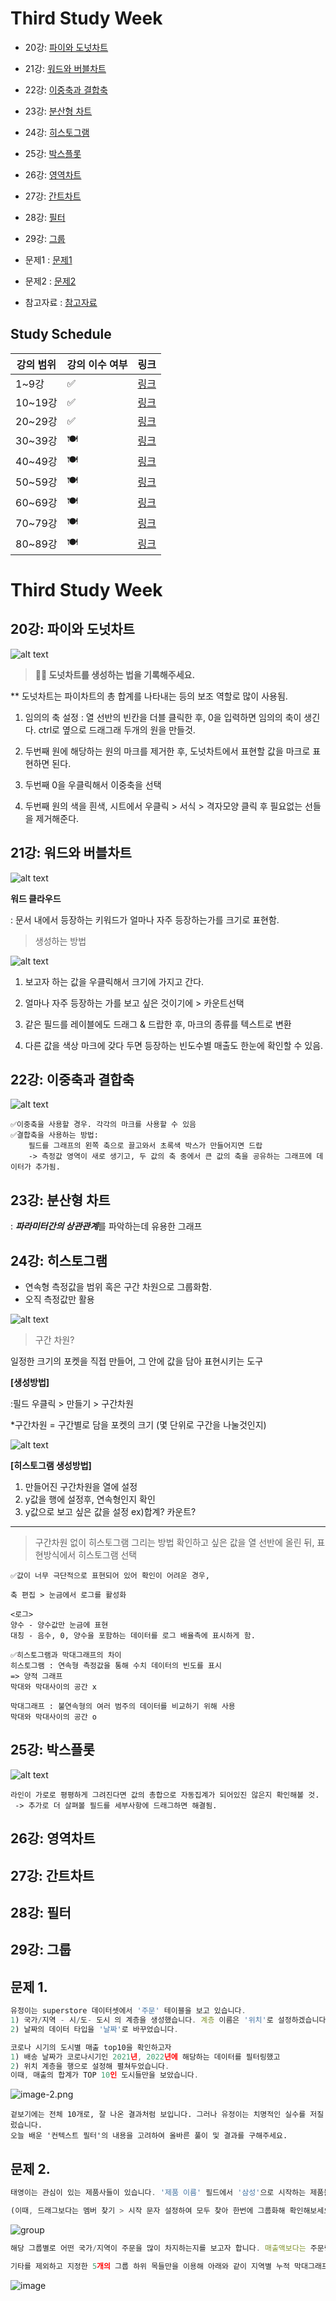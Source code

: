 # Third Study Week

- 20강: [파이와 도넛차트](#20강-파이와-도넛차트)

- 21강: [워드와 버블차트](#21강-워드와-버블차트)

- 22강: [이중축과 결합축](#22강-이중축과-결합축)

- 23강: [분산형 차트](#23강-분산형-차트)

- 24강: [히스토그램](#24강-히스토그램)

- 25강: [박스플롯](#25강-박스플롯)

- 26강: [영역차트](#26강-영역차트)

- 27강: [간트차트](#27강-간트차트)

- 28강: [필터](#28강-필터)

- 29강: [그룹](#29강-그룹)


- 문제1 : [문제1](#문제1)

- 문제2 : [문제2](#문제2)

- 참고자료 : [참고자료](#참고-자료)



## Study Schedule

| 강의 범위     | 강의 이수 여부 | 링크                                                                                                        |
|--------------|---------|-----------------------------------------------------------------------------------------------------------|
| 1~9강        |  ✅      | [링크](https://youtu.be/3ovkUe-TP1w?si=CRjj99Qm300unSWt)       |
| 10~19강      | ✅      | [링크](https://www.youtube.com/watch?v=AXkaUrJs-Ko&list=PL87tgIIryGsa5vdz6MsaOEF8PK-YqK3fz&index=75)       |
| 20~29강      | ✅      | [링크](https://www.youtube.com/watch?v=Qcl4l6p-gHM)      |
| 30~39강      | 🍽️      | [링크](https://www.youtube.com/watch?v=e6J0Ljd6h44&list=PL87tgIIryGsa5vdz6MsaOEF8PK-YqK3fz&index=55)       |
| 40~49강      | 🍽️      | [링크](https://www.youtube.com/watch?v=AXkaUrJs-Ko&list=PL87tgIIryGsa5vdz6MsaOEF8PK-YqK3fz&index=45)       |
| 50~59강      | 🍽️      | [링크](https://www.youtube.com/watch?v=AXkaUrJs-Ko&list=PL87tgIIryGsa5vdz6MsaOEF8PK-YqK3fz&index=35)       |
| 60~69강      | 🍽️      | [링크](https://www.youtube.com/watch?v=AXkaUrJs-Ko&list=PL87tgIIryGsa5vdz6MsaOEF8PK-YqK3fz&index=25)       |
| 70~79강      | 🍽️      | [링크](https://www.youtube.com/watch?v=AXkaUrJs-Ko&list=PL87tgIIryGsa5vdz6MsaOEF8PK-YqK3fz&index=15)       |
| 80~89강      | 🍽️      | [링크](https://www.youtube.com/watch?v=AXkaUrJs-Ko&list=PL87tgIIryGsa5vdz6MsaOEF8PK-YqK3fz&index=5)        |


<!-- 여기까진 그대로 둬 주세요-->
<!-- 이 안에 들어오는 텍스트는 주석입니다. -->

# Third Study Week

## 20강: 파이와 도넛차트
<!-- 파이와 도넛차트에 관해 배우게 된 점을 적어주세요 -->
![alt text](<../image/3주차/20강 도넛차트.png>)


> **🧞‍♀️ 도넛차트를 생성하는 법을 기록해주세요.**

** 도넛차트는 파이차트의 총 합계를 나타내는 등의 보조 역할로 많이 사용됨.

1. 임의의 축 설정 : 열 선반의 빈칸을 더블 클릭한 후, 0을 입력하면 임의의 축이 생긴다. ctrl로 옆으로 드래그래 두개의 원을 만들것.

2. 두번째 원에 해당하는 원의 마크를 제거한 후, 도넛차트에서 표현할 값을 마크로 표현하면 된다.

3. 두번째 0을 우클릭해서 이중축을 선택

4. 두번째 원의 색을 흰색, 시트에서 우클릭 > 서식 > 격자모양 클릭 후 필요없는 선들을 제거해준다. 



## 21강: 워드와 버블차트
<!-- 워드와 버블차트에 관해 배우게 된 점을 적어주세요 -->

![alt text](<../image/3주차/21강 워드클라우드.png>)

**워드 클라우드**

: 문서 내에서 등장하는 키워드가 얼마나 자주 등장하는가를 크기로 표현함. 

> 생성하는 방법

![alt text](<../image/3주차/21강 워드클라우드_우클릭.png>)

1. 보고자 하는 값을 우클릭해서 크기에 가지고 간다. 

2. 얼마나 자주 등장하는 가를 보고 싶은 것이기에 > 카운트선택

3. 같은 필드를 레이블에도 드래그 & 드랍한 후, 마크의 종류를 텍스트로 변환

3. 다른 값을 색상 마크에 갖다 두면 등장하는 빈도수별 매출도 한눈에 확인할 수 있음.

## 22강: 이중축과 결합축
<!-- 이중축과 결합축에 관해 배우게 된 점을 적어주세요 -->
![alt text](<../image/3주차/22강 결합축.png>)

```
✅이중축을 사용할 경우. 각각의 마크를 사용할 수 있음
✅결합축을 사용하는 방법:
    필드를 그래프의 왼쪽 축으로 끌고와서 초록색 박스가 만들어지면 드랍 
    -> 측정값 영역이 새로 생기고, 두 값의 축 중에서 큰 값의 축을 공유하는 그래프에 데이터가 추가됨.
```

## 23강: 분산형 차트
<!-- 분산형 차트에 관해 배우게 된 점을 적어주세요 -->

: ***파라미터간의 상관관계***를 파악하는데 유용한 그래프

## 24강: 히스토그램
<!-- 히스토그램에 관해 배우게 된 점을 적어주세요 -->


- 연속형 측정값을 범위 혹은 구간 차원으로 그룹화함.
- 오직 측정값만 활용

![alt text](<../image/3주차/24강 구간차원만들기.png>)

> 구간 차원?

일정한 크기의 포켓을 직접 만들어, 그 안에 값을 담아 표현시키는 도구

**[생성방법]**

:필드 우클릭 > 만들기 > 구간차원

*구간차원 = 구간별로 담을 포켓의 크기 (몇 단위로 구간을 나눌것인지)


![alt text](<../image/3주차/24강 히스토그램.png>)

**[히스토그램 생성방법]**
1. 만들어진 구간차원을 열에 설정
2. y값을 행에 설정후, 연속형인지 확인
3. y값으로 보고 싶은 값을 설정 ex)합계? 카운트?

---

> 구간차원 없이 히스토그램 그리는 방법
확인하고 싶은 값을 열 선반에 올린 뒤, 표현방식에서 히스토그램 선택

```
✅값이 너무 극단적으로 표현되어 있어 확인이 어려운 경우,

축 편집 > 눈금에서 로그를 활성화

<로그>
양수 - 양수값만 눈금에 표현
대칭 - 음수, 0, 양수을 포함하는 데이터를 로그 배율측에 표시하게 함.
```

```
✅히스토그램과 막대그래프의 차이
히스토그램 : 연속형 측정값을 통해 수치 데이터의 빈도를 표시
=> 양적 그래프
막대와 막대사이의 공간 x

막대그래프 : 불연속형의 여러 범주의 데이터를 비교하기 위해 사용
막대와 막대사이의 공간 o
```

## 25강: 박스플롯
<!-- 박스플롯에 관해 배우게 된 점을 적어주세요 -->
![alt text](<../image/3주차/25강 박스플롯.png>)

```
라인이 가로로 평평하게 그려진다면 값의 총합으로 자동집계가 되어있진 않은지 확인해볼 것.
 -> 추가로 더 살펴볼 필드를 세부사항에 드래그하면 해결됨.
```
## 26강: 영역차트
<!-- 영역차트에 관해 배우게 된 점을 적어주세요 -->

## 27강: 간트차트
<!-- 간트차트에 관해 배우게 된 점을 적어주세요 -->

## 28강: 필터
<!-- 필터에 관해 배우게 된 점을 적어주세요 -->

## 29강: 그룹
<!-- 그룹에 관해 배우게 된 점을 적어주세요 -->

## 문제 1.

```js
유정이는 superstore 데이터셋에서 '주문' 테이블을 보고 있습니다.
1) 국가/지역 - 시/도- 도시 의 계층을 생성했습니다. 계층 이름은 '위치'로 설정하겠습니다.
2) 날짜의 데이터 타입을 '날짜'로 바꾸었습니다.

코로나 시기의 도시별 매출 top10을 확인하고자
1) 배송 날짜가 코로나시기인 2021년, 2022년에 해당하는 데이터를 필터링했고
2) 위치 계층을 행으로 설정해 펼쳐두었습니다.
이때, 매출의 합계가 TOP 10인 도시들만을 보았습니다.
```

![image-2.png](https://github.com/yousrchive/tableau/blob/main/study/img/1st%20study/image-4.png?raw=true)

```
겉보기에는 전체 10개로, 잘 나온 결과처럼 보입니다. 그러나 유정이는 치명적인 실수를 저질렀습니다.
오늘 배운 '컨텍스트 필터'의 내용을 고려하여 올바른 풀이 및 결과를 구해주세요.
```

<!-- DArt-B superstore가 아닌 개인 superstore 파일을 사용했다면 값이 다르게 표시될 수 있습니다.-->

## 문제 2.

```js
태영이는 관심이 있는 제품사들이 있습니다. '제품 이름' 필드에서 '삼성'으로 시작하는 제품들을 'Samsung group'으로, 'Apple'으로 시작하는 제품들을 'Apple group'으로, 'Canon'으로 시작하는 제품들을 'Canon group'으로, 'HP'로 시작하는 제품들을 'HP group', 'Logitech'으로 시작하는 제품들을 'Logitech group'으로 그룹화해서 보려고 합니다. 나머지는 기타로 설정해주세요. 이 그룹화를 명명하는 필드는 'Product Name Group'으로 설정해주세요.

(이때, 드래그보다는 멤버 찾기 > 시작 문자 설정하여 모두 찾아 한번에 그룹화해 확인해보세요.)
```

![group](https://github.com/yousrchive/BUSINESS-INTELLIGENCE-TABLEAU/blob/main/study/img/3rd%20study/%E1%84%89%E1%85%B3%E1%84%8F%E1%85%B3%E1%84%85%E1%85%B5%E1%86%AB%E1%84%89%E1%85%A3%E1%86%BA%202024-09-18%20%E1%84%8B%E1%85%A9%E1%84%92%E1%85%AE%204.33.47.png?raw=true)

```js
해당 그룹별로 어떤 국가/지역이 주문을 많이 차지하는지를 보고자 합니다. 매출액보다는 주문량을 보고 싶으므로, 주문Id의 카운트로 계산하겠습니다.

기타를 제외하고 지정한 5개의 그룹 하위 목들만을 이용해 아래와 같이 지역별 누적 막대그래프를 그려봐주세요.
```

![image](https://github.com/yousrchive/BUSINESS-INTELLIGENCE-TABLEAU/blob/main/study/img/3rd%20study/%E1%84%89%E1%85%B3%E1%84%8F%E1%85%B3%E1%84%85%E1%85%B5%E1%86%AB%E1%84%89%E1%85%A3%E1%86%BA%202024-09-18%20%E1%84%8B%E1%85%A9%E1%84%92%E1%85%AE%204.37.55.png?raw=true)